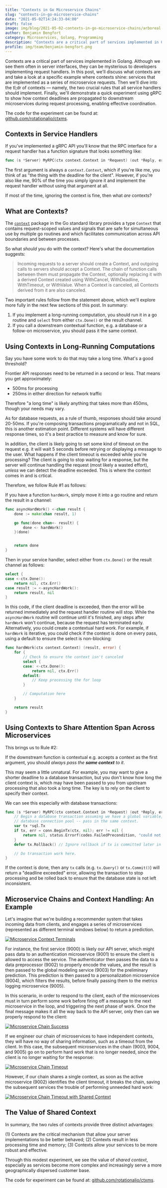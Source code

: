 ```yaml
---
title: "Contexts in Go Microservice Chains"
slug: "contexts-in-go-microservice-chains"
date: "2021-05-02T14:24:33-04:00"
draft: false
image: img/blog/2021-05-02-contexts-in-go-microservice-chains/arboreal.jpg
author: Benjamin Bengfort
category: Microservices, Golang, Programming
description: "Contexts are a critical part of services implemented in Golang, but although we see them often in server interfaces, they can be a bit mysterious to developers implementing request handlers. In this post, we look at a specific example where contexts shine: handlers that have to call multiple internal microservices to serve their response."
profile: img/team/benjamin-bengfort.png
---
```


Contexts are a critical part of services implemented in Golang. Although we see them often in server interfaces, they can be mysterious to developers implementing request handlers. In this post, we'll discuss what contexts are and take a look at a specific example where contexts shine: services that are implemented as a series of microservice requests. Then we'll dive into the tl;dr of contexts &mdash; namely, the two crucial rules that all service handlers should implement. Finally, we'll demonstrate a quick experiment using gRPC to show how context deadlines are propagated to downstream microservices during request processing, enabling effective coordination.

The code for the experiment can be found at: [github.com/rotationalio/ctxms](https://github.com/rotationalio/ctxms).

## Contexts in Service Handlers

If you've implemented a gRPC API you'll know that the RPC interface for a request handler has a function signature that looks something like:

```go
func (s *Server) MyRPC(ctx context.Context in *Request) (out *Reply, err error) {}
```

The first argument is always a `context.Context`, which if you're like me, you think of as "the thing with the deadline for the client". However, if you're also like me, 90% of the time you simply ignore it and implement the request handler without using that argument at all.

If most of the time, ignoring the context is fine, then what _are_ contexts?

## What are Contexts?

The [`context`](https://golang.org/pkg/context/) package in the Go standard library provides a type `Context` that contains request-scoped values and signals that are safe for simultaneous use by multiple go routines and which facilitates communication across API boundaries and between processes.

So what _should_ you do with the context? Here's what the documentation suggests:

> Incoming requests to a server should create a Context, and outgoing calls to servers should accept a Context. The chain of function calls between them must propagate the Context, optionally replacing it with a derived Context created using WithCancel, WithDeadline, WithTimeout, or WithValue. When a Context is canceled, all Contexts derived from it are also canceled.

Two important rules follow from the statement above, which we'll explore more fully in the next few sections of this post. In summary:

1. If you implement a long-running computation, you should run it in a go routine and `select` from either `ctx.Done()` or the result channel.
2. If you call a downstream contextual function, e.g. a database or a follow-on microservice, you should pass it the same context.

## Using Contexts in Long-Running Computations

Say you have some work to do that may take a long time. What's a good threshold?

Frontier API responses need to be returned in a second or less. That means you get approximately:

- 500ms for processing
- 250ms in either direction for network traffic

Therefore "a long time" is likely anything that takes more than 450ms, though your needs may vary.

As for database requests, as a rule of thumb, responses should take around 20-50ms. If you're composing transactions programatically and not in SQL, this is another estimation point. Different systems will have different response times, so it's a best practice to measure and know for sure.

In addition, the client is likely going to set some kind of timeout on the request e.g. it will wait 5 seconds before retrying or displaying a message to the user. What happens if the client timeout is exceeded while you're processing? The client is going to stop waiting for a response, but the server will continue handling the request (most likely a wasted effort), _unless_ we can detect the deadline exceeded. This is where the context comes in and is crtical.

Therefore, we follow Rule #1 as follows:

If you have a function `hardWork`, simply move it into a go routine and return the result in a channel:

```go
func asyncHardWork() <-chan result {
    done := make(chan result, 1)

    go func(done chan<- result) {
        done <- hardWork()
    }(done)


    return done
}
```

Then in your service handler, select either from `ctx.Done()` or the result channel as follows:

```go
select {
case <-ctx.Done():
    return nil, ctx.Err()
case result := <-asyncHardWork():
    return result, nil
}
```

In this code, if the client deadline is exceeded, then the error will be returned immediately and the request handler routine will stop. While the `asyncHardWork` routine will continue until it's finished, any steps after `hardWork` won't continue, because the request has terminated early. Alternatively, you could create a contextual hard work. For example, if `hardWork` is iterative, you could check if the context is done on every pass, using a default to ensure the select is non-blocking:

```go
func hardWork(ctx context.Context) (result, error) {
    for {
        // Check to ensure the context isn't canceled
        select {
        case: <-ctx.Done():
            return nil, ctx.Err()
        default:
            // Keep processing the for loop
        }

        // Computation here
    }

    return result
}
```

## Using Contexts to Share Attention Span Across Microservices

This brings us to Rule #2:

If the downstream function is contextual e.g. accepts a context as the first argument, you should _always pass the **same context** to it_.

This may seem a little unnatural. For example, you may want to give a shorter deadline to a database transaction, but you don't know how long the client context is, which may have been passed to you from upstream processing that also took a long time. The key is to rely on the client to specify their context.

We can see this especially with database transactions:

```go
func (s *Server) MyRPC(ctx context.Context in *Request) (out *Reply, err error) {
    // Begin a database transaction assuming we have a global variable, conn, that's a
    // database connection pool -- pass in the same context.
    var tx *sql.Tx
    if tx, err = conn.BeginTx(ctx, nil); err != nil {
        return nil, status.Errorf(codes.FailedPrecondition, "could not start tx: %s", err)
    }
    defer tx.Rollback() // Ignore rollback if tx is committed later in function.

    // Do transaction work here.
}
```

If the context is done, then any `tx` calls (e.g. `tx.Query()` or `tx.Commit()`) will return a "deadline exceeded" error, allowing the transaction to stop processing and be rolled back to ensure that the database state is not left inconsistent.

## Microservice Chains and Context Handling: An Example

Let's imagine that we're building a recommender system that takes incoming data from clients, and engages a series of microservices (represented as different terminal windows below) to return a prediction.

[![Microservice Context Terminals](/img/blog/2021-05-02-contexts-in-go-microservice-chains/2021-05-02-microservice-context-terminals.png)](/img/blog/2021-05-02-contexts-in-go-microservice-chains/2021-05-02-microservice-context-terminals.png)

For instance, the first service (9000) is likely our API server, which might pass data to an authentication microservice (9001) to ensure the client is allowed to access the service. The authenticator then passes the data to a data preprocessor (9002) to properly encode the values, and the result is then passed to the global modeling service (9003) for the preliminary prediction. This prediction is then passed to a personalization microservice (9004), which filters the results, before finally passing them to the metrics logging microservice (9005).

In this scenario, in order to respond to the client, each of the microservices must in turn perform some work before firing off a message to the next microservice in the loop, and triggering the next phase of work. Once the final message makes it all the way back to the API server, only then can we properly respond to the client:

[![Microservice Chain Success](/img/blog/2021-05-02-contexts-in-go-microservice-chains/2021-05-02-microservice-chain-success.png)](/img/blog/2021-05-02-contexts-in-go-microservice-chains/2021-05-02-microservice-chain-success.png)

If we engineer our chain of microservices to have independent contexts, they will have no way of sharing information, such as a timeout from the client. In this case, the subsequent microservices in the chain (9003, 9004, and 9005) go on to perform hard work that is no longer needed, since the client is no longer waiting for the response:

[![Microservice Chain Timeout](/img/blog/2021-05-02-contexts-in-go-microservice-chains/2021-05-02-microservice-chain-timeout.png)](/img/blog/2021-05-02-contexts-in-go-microservice-chains/2021-05-02-microservice-chain-timeout.png)

However, if our chain shares a single context, as soon as the active microservice (9002) identifies the client timeout, it breaks the chain, saving the subsequent services the trouble of performing unneeded hard work:

[![Microservice Chain Timeout with Shared Context](/img/blog/2021-05-02-contexts-in-go-microservice-chains/2021-05-02-microservice-chain-timeout-with-context.png)](/img/blog/2021-05-02-contexts-in-go-microservice-chains/2021-05-02-microservice-chain-timeout-with-context.png)

## The Value of Shared Context

In summary, the two rules of contexts provide three distinct advantages:

(1) Contexts are the critical mechanism that allow your server implementations to be better behaved;
(2) Contexts result in less processing time and memory;
(3) Contexts allow your services to be more robust and effective.

Through this modest experiment, we see the value of _shared context_, especially as services become more complex and increasingly serve a more geographically dispersed customer base.

The code for experiment can be found at: [github.com/rotationalio/ctxms](https://github.com/rotationalio/ctxms).
